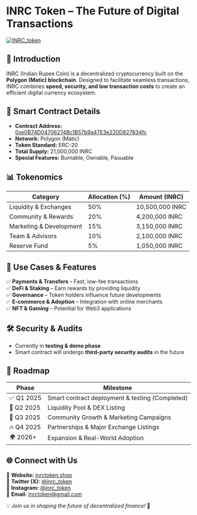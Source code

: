 # **INRC Token – The Future of Digital Transactions**  

[![INRC_token](https://github.com/AbhishekSinghShekhawatSDE/INRC_Token/blob/827c1774e4de28b6adf35f23c497b68aa9ad0565/images/OutPut.jpg)](https://inrctoken.shop/)



## **📌 Introduction**  
INRC (Indian Rupee Coin) is a decentralized cryptocurrency built on the **Polygon (Matic) blockchain**. Designed to facilitate seamless transactions, INRC combines **speed, security, and low transaction costs** to create an efficient digital currency ecosystem.

## **🔗 Smart Contract Details**  
- **Contract Address:** [0xe0B74D04706274Bc1B57b9a47E3e220D827834fc](https://polygonscan.com/token/0xe0B74D04706274Bc1B57b9a47E3e220D827834fc)  
- **Network:** Polygon (Matic)  
- **Token Standard:** ERC-20  
- **Total Supply:** 21,000,000 INRC  
- **Special Features:** Burnable, Ownable, Pasuable  

## **📊 Tokenomics**  
| **Category**         | **Allocation (%)** | **Amount (INRC)**  |
|----------------------|-------------------|--------------------|
| Liquidity & Exchanges | 50% | 10,500,000 INRC  |
| Community & Rewards  | 20% | 4,200,000 INRC   |
| Marketing & Development | 15% | 3,150,000 INRC  |
| Team & Advisors      | 10% | 2,100,000 INRC  |
| Reserve Fund        | 5%  | 1,050,000 INRC  |

## **🚀 Use Cases & Features**  
✅ **Payments & Transfers** – Fast, low-fee transactions  
✅ **DeFi & Staking** – Earn rewards by providing liquidity  
✅ **Governance** – Token holders influence future developments  
✅ **E-commerce & Adoption** – Integration with online merchants  
✅ **NFT & Gaming** – Potential for Web3 applications  

## **🛠️ Security & Audits**  
- Currently in **testing & demo phase**  
- Smart contract will undergo **third-party security audits** in the future  

## **📅 Roadmap**  
| **Phase** | **Milestone** |
|---------|------------|
| ✅ Q1 2025 | Smart contract deployment & testing (Completed) |
| 🔄 Q2 2025 | Liquidity Pool & DEX Listing |
| 🚀 Q3 2025 | Community Growth & Marketing Campaigns |
| 🔥 Q4 2025 | Partnerships & Major Exchange Listings |
| 🌍 2026+ | Expansion & Real-World Adoption |

## **🌐 Connect with Us**  
📍 **Website:** [inrctoken.shop](https://inrctoken.shop/)  
📍 **Twitter (X):** [@inrc_token](https://twitter.com/inrc_token)  
📍 **Instagram:** [@inrc_token](https://instagram.com/inrc_token)  
📍 **Email:** inrctoken@gmail.com  

💡 *Join us in shaping the future of decentralized finance!* 🚀
